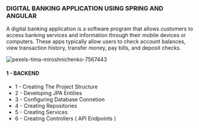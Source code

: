 ### DIGITAL BANKING APPLICATION USING SPRING AND ANGULAR

A digital banking application is a software program that allows customers to access banking services and information through their mobile devices or computers. These apps typically allow users to check account balances, view transaction history, transfer money, pay bills, and deposit checks.

![pexels-tima-miroshnichenko-7567443](https://user-images.githubusercontent.com/59705964/214001523-7b58667f-1494-4b80-a614-d365e8a62262.jpg)

#### 1 - BACKEND

- 1 - Creating The Project Structure
- 2 - Developing JPA Entities
- 3 - Configuring Database Connetion
- 4 - Creating Repositories
- 5 - Creating Services
- 6 - Creating Controllers ( API Endpoints )

